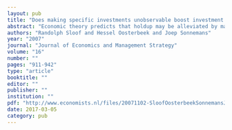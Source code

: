 ```yaml
---
layout: pub
title: "Does making specific investments unobservable boost investment incentives?"
abstract: "Economic theory predicts that holdup may be alleviated by makingrnspecific investments unobservable to the non-investor. Private informationrncreates an informational rent that boosts investment incentives.rnExperimental findings, however, indicate that holdup is attenuatedrnby fairness and reciprocity considerations. Private informationrnmay interfere with this, as it becomes impossible to directly observernwhether the investor behaved fair or not. In that way unobservabilityrncould crowd out the fairness/reciprocity mechanism. This paperrnreports on an experiment to investigate this issue empirically. Ourrnresults are in line with standard theoretical predictions when there isrnlimited scope for fairness and reciprocity. But with sufficient scopernfor these motivational factors, unobservability does not boost specificrninvestments."
authors: "Randolph Sloof and Hessel Oosterbeek and Joep Sonnemans"
year: "2007"
journal: "Journal of Economics and Management Strategy"
volume: "16"
number: ""
pages: "911-942"
type: "article"
booktitle: ""
editor: ""
publisher: ""
institution: ""
pdf: "http://www.economists.nl/files/20071102-SloofOosterbeekSonnemansJEMS07.pdf"
date: 2017-03-05
category: pub
---
```

